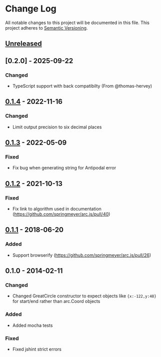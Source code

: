 # Change Log

All notable changes to this project will be documented in this file.
This project adheres to [Semantic Versioning](http://semver.org/).

## [Unreleased][unreleased]

## [0.2.0] - 2025-09-22
### Changed
- TypeScript support with back compatibilty (From @thomas-hervey)

## [0.1.4] - 2022-11-16
### Changed
- Limit output precision to six decimal places

## [0.1.3] - 2022-05-09

### Fixed
- Fix bug when generating string for Antipodal error

## [0.1.2] - 2021-10-13

### Fixed
- Fix link to algorithm used in documentation (https://github.com/springmeyer/arc.js/pull/40)

## [0.1.1] - 2018-06-20

### Added
- Support browserify (https://github.com/springmeyer/arc.js/pull/26)

## 0.1.0 - 2014-02-11

### Changed
- Changed GreatCircle constructor to expect objects like `{x:-122,y:48}` for start/end rather than arc.Coord objects

### Added
- Added mocha tests

### Fixed
- Fixed jshint strict errors

[unreleased]: https://github.com/springmeyer/arc.js/compare/v0.1.4..HEAD
[0.1.4]: https://github.com/springmeyer/arc.js/compare/v0.1.3...v0.1.4
[0.1.3]: https://github.com/springmeyer/arc.js/compare/v0.1.2...v0.1.3
[0.1.2]: https://github.com/springmeyer/arc.js/compare/v0.1.1...v0.1.2
[0.1.1]: https://github.com/springmeyer/arc.js/compare/v0.1.0...v0.1.1
